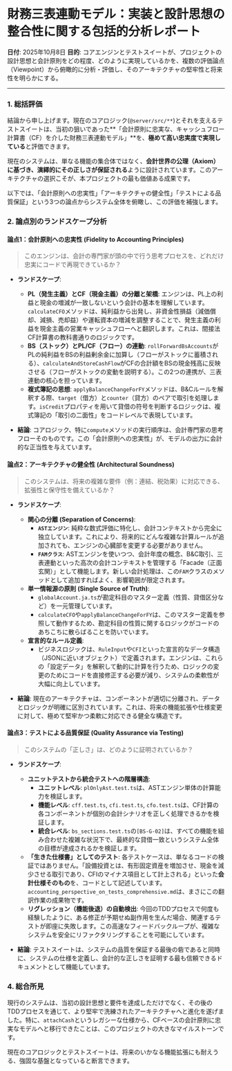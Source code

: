 # 財務三表連動モデル：実装と設計思想の整合性に関する包括的分析レポート

**日付**: 2025年10月8日
**目的**: コアエンジンとテストスイートが、プロジェクトの設計思想と会計原則をどの程度、どのように実現しているかを、複数の評価論点（Viewpoint）から俯瞰的に分析・評価し、そのアーキテクチャの堅牢性と将来性を明らかにする。

---

### 1. 総括評価

結論から申し上げます。現在のコアロジック(`@server/src/**`)とそれを支えるテストスイートは、当初の狙いであった**「会計原則に忠実な、キャッシュフロー計算書（CF）を介した財務三表連動モデル」**を、**極めて高い忠実度で実現している**と評価できます。

現在のシステムは、単なる機能の集合体ではなく、**会計世界の公理（Axiom）に基づき、演繹的にその正しさが保証される**ように設計されています。このアーキテクチャの選択こそが、本プロジェクトの最も価値ある成果です。

以下では、「会計原則への忠実性」「アーキテクチャの健全性」「テストによる品質保証」という3つの論点からシステム全体を俯瞰し、この評価を補強します。

### 2. 論点別のランドスケープ分析

#### 論点1：会計原則への忠実性 (Fidelity to Accounting Principles)

> このエンジンは、会計の専門家が頭の中で行う思考プロセスを、どれだけ忠実にコードで再現できているか？

- **ランドスケープ**:
  - **PL（発生主義）とCF（現金主義）の分離と架橋**: エンジンは、PL上の利益と現金の増減が一致しないという会計の基本を理解しています。`calculateCFO`メソッドは、純利益から出発し、非資金性損益（減価償却、減損、売却益）や運転資本の増減を調整することで、発生主義の利益を現金主義の営業キャッシュフローへと翻訳します。これは、間接法CF計算書の教科書通りのロジックです。
  - **BS（ストック）とPL/CF（フロー）の連動**: `rollForwardBsAccounts`がPLの純利益をBSの利益剰余金に加算し（フローがストックに蓄積される）、`calculateAndStoreCashFlow`がCFの合計額をBSの現金残高に反映させる（フローがストックの変動を説明する）。この2つの連携が、三表連動の核心を担っています。
  - **複式簿記の思想**: `applyBalanceChangeForFY`メソッドは、B&Cルールを解釈する際、`target`（借方）と`counter`（貸方）のペアで取引を処理します。`isCredit`プロパティを用いて貸借の符号を判断するロジックは、複式簿記の「取引の二面性」をコードレベルで表現しています。

- **結論**: コアロジック、特に`compute`メソッドの実行順序は、会計専門家の思考フローそのものです。この「会計原則への忠実性」が、モデルの出力に会計的な正当性を与えています。

#### 論点2：アーキテクチャの健全性 (Architectural Soundness)

> このシステムは、将来の複雑な要件（例：連結、税効果）に対応できる、拡張性と保守性を備えているか？

- **ランドスケープ**:
  - **関心の分離 (Separation of Concerns)**:
    - **`ASTエンジン`**: 純粋な数式評価に特化し、会計コンテキストから完全に独立しています。これにより、将来的にどんな複雑な計算ルールが追加されても、エンジンの心臓部を変更する必要がありません。
    - **`FAMクラス`**: ASTエンジンを使いつつ、会計年度の概念、B&C取引、三表連動といった高次の会計コンテキストを管理する「Facade（正面玄関）」として機能します。新しい会計処理は、この`FAM`クラスのメソッドとして追加すればよく、影響範囲が限定されます。
  - **単一情報源の原則 (Single Source of Truth)**:
    - `globalAccount.ja.ts`が勘定科目のマスター定義（性質、貸借区分など）を一元管理しています。
    - `calculateCFO`や`applyBalanceChangeForFY`は、このマスター定義を参照して動作するため、勘定科目の性質に関するロジックがコードのあちこちに散らばることを防いでいます。
  - **宣言的なルール定義**:
    - ビジネスロジックは、`RuleInput`や`CFI`といった宣言的なデータ構造（JSONに近いオブジェクト）で定義されます。エンジンは、これらの「設定データ」を解釈して動的に計算を行うため、ロジックの変更のためにコードを直接修正する必要が減り、システムの柔軟性が大幅に向上しています。

- **結論**: 現在のアーキテクチャは、コンポーネントが適切に分離され、データとロジックが明確に区別されています。これは、将来の機能拡張や仕様変更に対して、極めて堅牢かつ柔軟に対応できる健全な構造です。

#### 論点3：テストによる品質保証 (Quality Assurance via Testing)

> このシステムの「正しさ」は、どのように証明されているか？

- **ランドスケープ**:
  - **ユニットテストから統合テストへの階層構造**:
    - **ユニットレベル**: `plOnlyAst.test.ts`は、ASTエンジン単体の計算能力を検証します。
    - **機能レベル**: `cff.test.ts`, `cfi.test.ts`, `cfo.test.ts`は、CF計算の各コンポーネントが個別の会計シナリオを正しく処理できるかを検証します。
    - **統合レベル**: `bs_sections.test.ts`の`[BS-G-02]`は、すべての機能を組み合わせた複雑な状況下で、最終的な貸借一致というシステム全体の目標が達成されるかを検証します。
  - **「生きた仕様書」としてのテスト**: 各テストケースは、単なるコードの検証ではありません。「設備投資とは、有形固定資産を増加させ、現金を減少させる取引であり、CFIのマイナス項目として計上される」といった**会計仕様そのもの**を、コードとして記述しています。`accounting_perspective_on_tests_comprehensive.md`は、まさにこの翻訳作業の成果物です。
  - **リグレッション（機能後退）の自動検出**: 今回のTDDプロセスで何度も経験したように、ある修正が予期せぬ副作用を生んだ場合、関連するテストが即座に失敗します。この高速なフィードバックループが、複雑なシステムを安全にリファクタリングすることを可能にしています。

- **結論**: テストスイートは、システムの品質を保証する最後の砦であると同時に、システムの仕様を定義し、会計的な正しさを証明する最も信頼できるドキュメントとして機能しています。

### 4. 総合所見

現行のシステムは、当初の設計思想と要件を達成しただけでなく、その後のTDDプロセスを通じて、より堅牢で洗練されたアーキテクチャへと進化を遂げました。特に、`attachCash`というレガシーな仕様から、CFベースの会計原則に忠実なモデルへと移行できたことは、このプロジェクトの大きなマイルストーンです。

現在のコアロジックとテストスイートは、将来のいかなる機能拡張にも耐えうる、強固な基盤となっていると断言できます。
